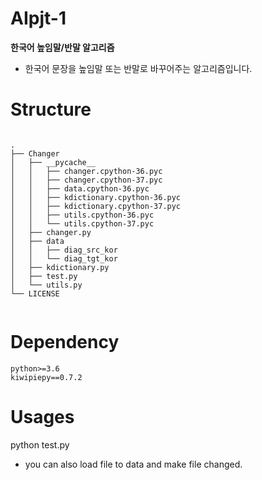 # AIpjt-1
**한국어 높임말/반말 알고리즘**

- 한국어 문장을 높임말 또는 반말로 바꾸어주는 알고리즘입니다. 

# Structure
<pre><code>
.
├── Changer
│   ├── __pycache__
│   │   ├── changer.cpython-36.pyc
│   │   ├── changer.cpython-37.pyc
│   │   ├── data.cpython-36.pyc
│   │   ├── kdictionary.cpython-36.pyc
│   │   ├── kdictionary.cpython-37.pyc
│   │   ├── utils.cpython-36.pyc
│   │   └── utils.cpython-37.pyc
│   ├── changer.py
│   ├── data
│   │   ├── diag_src_kor
│   │   └── diag_tgt_kor
│   ├── kdictionary.py
│   ├── test.py
│   └── utils.py
└── LICENSE

</code></pre>

# Dependency
```
python>=3.6
kiwipiepy==0.7.2
```

# Usages
python test.py

- you can also load file to data and make file changed.
